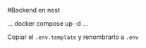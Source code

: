 #Backend en nest

...
docker compose up -d
...

Copiar el ````.env.template```` y renombrarlo a ````.env````